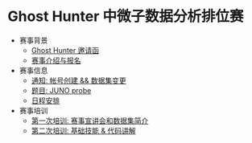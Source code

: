 # Ghost Hunter 中微子数据分析排位赛

- 赛事背景
  - [Ghost Hunter 邀请函](./data/invite.md)
  - [赛事介绍与报名](./data/intro.md)
- 赛事信息
  - [通知: 帐号创建 && 数据集变更](./data/notice.md)
  - [题目: JUNO probe](./data/gh2024.md)
  - [日程安排](./data/schedule.md)
- 赛事培训
  - [第一次培训: 赛事宣讲会和数据集简介](./data/briefing-and-data-set.md)
  - [第二次培训: 基础技能 & 代码讲解](data/basic-skills-and-code-analsis.md)
